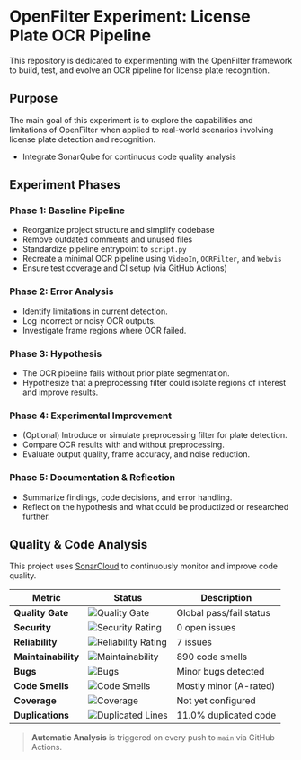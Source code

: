 # OpenFilter Experiment: License Plate OCR Pipeline

This repository is dedicated to experimenting with the OpenFilter framework to build, test, and evolve an OCR pipeline for license plate recognition.

## Purpose

The main goal of this experiment is to explore the capabilities and limitations of OpenFilter when applied to real-world scenarios involving license plate detection and recognition.
- Integrate SonarQube for continuous code quality analysis

## Experiment Phases

### Phase 1: Baseline Pipeline
- Reorganize project structure and simplify codebase
- Remove outdated comments and unused files
- Standardize pipeline entrypoint to `script.py`
- Recreate a minimal OCR pipeline using `VideoIn`, `OCRFilter`, and `Webvis`
- Ensure test coverage and CI setup (via GitHub Actions)

### Phase 2: Error Analysis
- Identify limitations in current detection.
- Log incorrect or noisy OCR outputs.
- Investigate frame regions where OCR failed.

### Phase 3: Hypothesis
- The OCR pipeline fails without prior plate segmentation.
- Hypothesize that a preprocessing filter could isolate regions of interest and improve results.

### Phase 4: Experimental Improvement
- (Optional) Introduce or simulate preprocessing filter for plate detection.
- Compare OCR results with and without preprocessing.
- Evaluate output quality, frame accuracy, and noise reduction.

### Phase 5: Documentation & Reflection
- Summarize findings, code decisions, and error handling.
- Reflect on the hypothesis and what could be productized or researched further.

## Quality & Code Analysis

This project uses [SonarCloud](https://sonarcloud.io/summary/overall?id=hiagors92_openfilter_experiment) to continuously monitor and improve code quality.

| Metric            | Status                                                                 | Description                                |
|-------------------|------------------------------------------------------------------------|--------------------------------------------|
| **Quality Gate** | ![Quality Gate](https://sonarcloud.io/api/project_badges/measure?project=hiagors92_openfilter_experiment&metric=alert_status) | Global pass/fail status                     |
| **Security**     | ![Security Rating](https://sonarcloud.io/api/project_badges/measure?project=hiagors92_openfilter_experiment&metric=security_rating) | 0 open issues                               |
| **Reliability**  | ![Reliability Rating](https://sonarcloud.io/api/project_badges/measure?project=hiagors92_openfilter_experiment&metric=reliability_rating) | 7 issues                                    |
| **Maintainability** | ![Maintainability](https://sonarcloud.io/api/project_badges/measure?project=hiagors92_openfilter_experiment&metric=sqale_rating) | 890 code smells                             |
| **Bugs**         | ![Bugs](https://sonarcloud.io/api/project_badges/measure?project=hiagors92_openfilter_experiment&metric=bugs) | Minor bugs detected                         |
| **Code Smells**  | ![Code Smells](https://sonarcloud.io/api/project_badges/measure?project=hiagors92_openfilter_experiment&metric=code_smells) | Mostly minor (A-rated)                     |
| **Coverage**     | ![Coverage](https://sonarcloud.io/api/project_badges/measure?project=hiagors92_openfilter_experiment&metric=coverage) | Not yet configured                          |
| **Duplications** | ![Duplicated Lines](https://sonarcloud.io/api/project_badges/measure?project=hiagors92_openfilter_experiment&metric=duplicated_lines_density) | 11.0% duplicated code                       |

> **Automatic Analysis** is triggered on every push to `main` via GitHub Actions.
